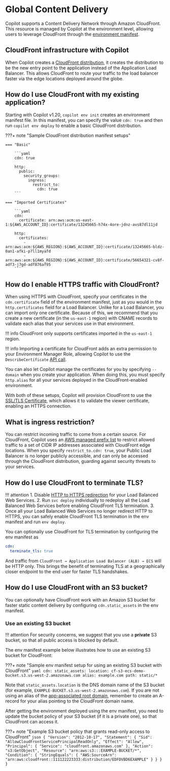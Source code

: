 # Global Content Delivery

Copilot supports a Content Delivery Network through Amazon CloudFront. This resource is managed by Copilot at the environment level, allowing users to leverage CloudFront through the [environment manifest](../manifest/environment.en.md).

## CloudFront infrastructure with Copilot

When Copilot creates a [CloudFront distribution](https://docs.aws.amazon.com/AmazonCloudFront/latest/DeveloperGuide/distribution-overview.html), it creates the distribution to be the new entry point to the application instead of the Application Load Balancer. This allows CloudFront to route your traffic to the load balancer faster via the edge locations deployed around the globe.

## How do I use CloudFront with my existing application?

Starting with Copilot v1.20, `copilot env init` creates an environment manifest file. In this manifest, you can specify the value `cdn: true` and then run `copilot env deploy` to enable a basic CloudFront distribution.

???+ note "Sample CloudFront distribution manifest setups"

    === "Basic"

        ```yaml
        cdn: true

        http:
          public:
            security_groups:
              ingress:
                restrict_to:
                  cdn: true
        ```

    === "Imported Certificates"

        ```yaml
        cdn:
          certificate: arn:aws:acm:us-east-1:${AWS_ACCOUNT_ID}:certificate/13245665-h74x-4ore-jdnz-avs87dl11jd

        http:
          certificates:
            - arn:aws:acm:${AWS_REGION}:${AWS_ACCOUNT_ID}:certificate/13245665-bldz-0an1-afki-p7ll1myafd
            - arn:aws:acm:${AWS_REGION}:${AWS_ACCOUNT_ID}:certificate/56654321-cv8f-adf3-j7gd-adf876af95
        ```

## How do I enable HTTPS traffic with CloudFront?

When using HTTPS with CloudFront, specify your certificates in the `cdn.certificate` field of the environment manifest, just as you would in the `http.certificates` field for a Load Balancer. Unlike for a Load Balancer, you can import only one certificate. Because of this, we recommend that you create a new certificate (in the `us-east-1` region) with CNAME records to validate each alias that your services use in that environment.

!!! info
    CloudFront only supports certificates imported in the `us-east-1` region.

!!! info
    Importing a certificate for CloudFront adds an extra permission to your Environment Manager Role, allowing Copilot to use the `DescribeCertificate` [API call](https://docs.aws.amazon.com/acm/latest/APIReference/API_DescribeCertificate.html).

You can also let Copilot manage the certificates for you by specifying `--domain` when you create your application. When doing this, you must specify `http.alias` for all your services deployed in the CloudFront-enabled environment.

With both of these setups, Copilot will provision CloudFront to use the [SSL/TLS Certificate](https://docs.aws.amazon.com/AmazonCloudFront/latest/DeveloperGuide/using-https-alternate-domain-names.html), which allows it to validate the viewer certificate, enabling an HTTPS connection.

## What is ingress restriction?

You can restrict incoming traffic to come from a certain source. For CloudFront, Copilot uses an [AWS managed prefix list](https://docs.aws.amazon.com/vpc/latest/userguide/working-with-aws-managed-prefix-lists.html) to restrict allowed traffic to a set of CIDR IP addresses associated with CloudFront edge locations. When you specify `restrict_to.cdn: true`, your Public Load Balancer is no longer publicly accessible, and can only be accessed through the CloudFront distribution, guarding against security threats to your services.

## How do I use CloudFront to terminate TLS?

!!! attention
    1. Disable [HTTP to HTTPS redirection](../../manifest/lb-web-service/#http-redirect-to-https) for your Load Balanced Web Services.
    2. Run `svc deploy` individually to redeploy all the Load Balanced Web Services before enabling CloudFront TLS termination.
    3. Once all your Load Balanced Web Services no longer redirect HTTP to HTTPS, you can safely enable CloudFront TLS termination in the env manifest and run `env deploy`.


You can optionally use CloudFront for TLS termination by configuring the env manifest as

```yaml
cdn:
  terminate_tls: true
```

And traffic from `CloudFront → Application Load Balancer (ALB) → ECS` will be HTTP only. This brings the benefit of terminating TLS at a geographically closer endpoint to the end user for faster TLS handshakes.

## How do I use CloudFront with an S3 bucket?
You can optionally have CloudFront work with an Amazon S3 bucket for faster static content delivery by configuring `cdn.static_assets` in the env manifest.

### Use an existing S3 bucket

!!! attention
    For security concerns, we suggest that you use a **private** S3 bucket, so that all public access is blocked by default.

The env manifest example below illustrates how to use an existing S3 bucket for CloudFront:

???+ note "Sample env manifest setup for using an existing S3 bucket with CloudFront"
    ```yaml
    cdn:
      static_assets:
        location: cf-s3-ecs-demo-bucket.s3.us-west-2.amazonaws.com
        alias: example.com
        path: static/*
    ```

Note that `static_assets.location` is the DNS domain name of the S3 bucket (for example, `EXAMPLE-BUCKET.s3.us-west-2.amazonaws.com`). If you are not using an alias of the [app-associated root domain](../domain/#use-app-associated-root-domain), remember to create an A-record for your alias pointing to the CloudFront domain name.

After getting the environment deployed using the env manifest, you need to update the bucket policy of your S3 bucket (if it is a private one), so that CloudFront can access it.

???+ note "Example S3 bucket policy that grants read-only access to CloudFront"
    ```json
    {
        "Version": "2012-10-17",
        "Statement": {
            "Sid": "AllowCloudFrontServicePrincipalReadOnly",
            "Effect": "Allow",
            "Principal": {
                "Service": "cloudfront.amazonaws.com"
            },
            "Action": "s3:GetObject",
            "Resource": "arn:aws:s3:::EXAMPLE-BUCKET/*",
            "Condition": {
                "StringEquals": {
                    "AWS:SourceArn": "arn:aws:cloudfront::111122223333:distribution/EDFDVBD6EXAMPLE"
                }
            }
        }
    }
    ```
